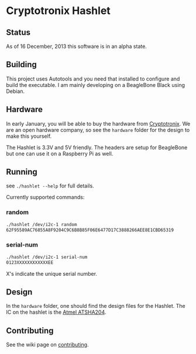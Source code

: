 Cryptotronix Hashlet
=====

Status
---

As of 16 December, 2013 this software is in an alpha state.

Building
----

This project uses Autotools and you need that installed to configure and build the executable.  I am mainly developing on a BeagleBone Black using Debian.

Hardware
---

In early January, you will be able to buy the hardware from [Cryptotronix](http://cryptotronix.com/products/hashlet/).  We are an open hardware company, so see the `hardware` folder for the design to make this yourself.

The Hashlet is 3.3V and 5V friendly. The headers are setup for BeagleBone but one can use it on a Raspberry Pi as well.

Running
---

see `./hashlet --help` for full details.

Currently supported commands:

### random
```bash
./hashlet /dev/i2c-1 random
62F95589AC76855A8F9204C9C6B8B85F06E6477D17C3888266AEE8E1CBD65319
```
### serial-num
```bash
./hashlet /dev/i2c-1 serial-num
0123XXXXXXXXXXXXEE
```
X's indicate the unique serial number.

Design
---

In the `hardware` folder, one should find the design files for the Hashlet.  The IC on the hashlet is the [Atmel ATSHA204](http://www.atmel.com/Images/Atmel-8740-CryptoAuth-ATSHA204-Datasheet.pdf).

Contributing
---
See the wiki page on [contributing](https://github.com/cryptotronix/hashlet/wiki/Contributing).
